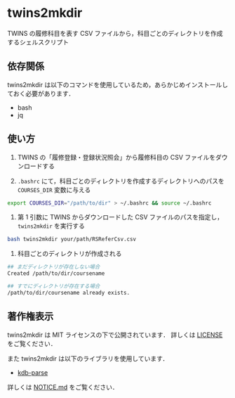 # twins2mkdir

TWINS の履修科目を表す CSV ファイルから，科目ごとのディレクトリを作成するシェルスクリプト

## 依存関係

twins2mkdir は以下のコマンドを使用しているため，あらかじめインストールしておく必要があります．

- bash
- jq

## 使い方

1. TWINS の「履修登録・登録状況照会」から履修科目の CSV ファイルをダウンロードする

1. `.bashrc` にて，科目ごとのディレクトリを作成するディレクトリへのパスを `COURSES_DIR` 変数に与える

```sh
export COURSES_DIR="/path/to/dir" > ~/.bashrc && source ~/.bashrc
```

1. 第 1 引数に TWINS からダウンロードした CSV ファイルのパスを指定し，`twins2mkdir` を実行する

```bash
bash twins2mkdir your/path/RSReferCsv.csv
```

1. 科目ごとのディレクトリが作成される

```bash
## まだディレクトリが存在しない場合
Created /path/to/dir/coursename

## すでにディレクトリが存在する場合
/path/to/dir/coursename already exists.
```

## 著作権表示

twins2mkdir は MIT ライセンスの下で公開されています．
詳しくは [LICENSE](LICENSE) をご覧ください．

また twins2mkdir は以下のライブラリを使用しています．

- [kdb-parse](https://github.com/Mimori256/kdb-parse)

詳しくは [NOTICE.md](NOTICE.md) をご覧ください．
